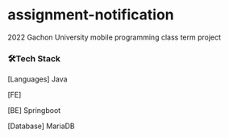 # assignment-notification
2022 Gachon University mobile programming class term project

### 🛠Tech Stack
[Languages] Java

[FE] 

[BE] Springboot

[Database] MariaDB

